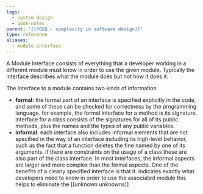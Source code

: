 ```yaml
---
tags:
  - system-design
  - book-notes
parent: "[[POSD - complexity in software design]]"
type: reference
aliases:
  - module interface
---
```

A Module Interface consists of everything that a developer working in a different module must know in order to use the given module. Typically the interface describes what the module does but not how it does it.

The interface to a module contains two kinds of information
- **formal**: the formal part of an interface is specified explicitly in the code, and some of these can be checked for correctness by the programming language. for example, the formal interface for a method is its signature. interface for a class consists of the signatures for all of its public methods, plus the names and the types of any public variables.
- **informal**: each interface also includes informal elements that are not specified in the way of an interface including its high-level behavior, such as the fact that a function deletes the fine named by one of its arguments. if there are constraints on the usage of a class these are also part of the class interface. In most interfaces, the informal aspects are larger and more complex than the formal aspects. One of the benefits of a clearly specified interface is that it. indicates exactly what developers need to know in order to use the associated module this helps to eliminate the [[unknown unknowns]]